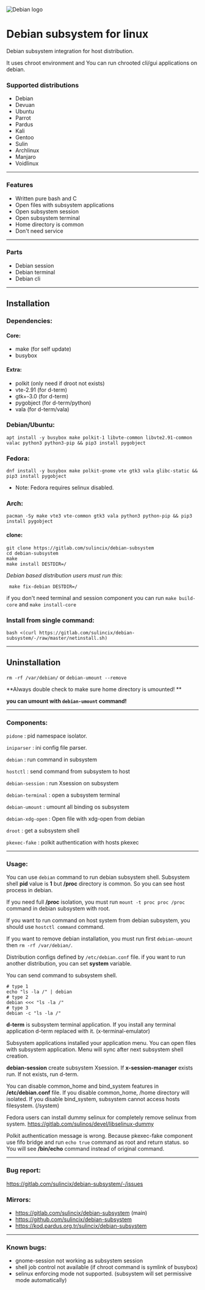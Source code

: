 ![Debian logo](https://gitlab.com/sulincix/debian-subsystem/-/raw/master/core/debian.svg)
# Debian subsystem for linux
Debian subsystem integration for host distribution.

It uses chroot environment and You can run chrooted cli/gui applications on debian.

### Supported distributions
* Debian
* Devuan
* Ubuntu
* Parrot
* Pardus
* Kali
* Gentoo
* Sulin
* Archlinux
* Manjaro
* Voidlinux

***

### Features
* Written pure bash and C
* Open files with subsystem applications
* Open subsystem session
* Open subsystem terminal
* Home directory is common
* Don't need service

***

### Parts
* Debian session
* Debian terminal
* Debian cli

***
## Installation

### Dependencies:

#### Core:
* make (for self update)
* busybox

#### Extra:
* polkit (only need if droot not exists)
* vte-2.91 (for d-term)
* gtk+-3.0 (for d-term)
* pygobject (for d-term/python)
* vala (for d-term/vala)

### Debian/Ubuntu:
```shell
apt install -y busybox make polkit-1 libvte-common libvte2.91-common valac python3 python3-pip && pip3 install pygobject
```

### Fedora:
```shell
dnf install -y busybox make polkit-gnome vte gtk3 vala glibc-static && pip3 install pygobject
```
- Note: Fedora requires selinux disabled.

### Arch:

```shell
pacman -Sy make vte3 vte-common gtk3 vala python3 python-pip && pip3 install pygobject
```

#### clone:

```shell
git clone https://gitlab.com/sulincix/debian-subsystem
cd debian-subsystem
make
make install DESTDIR=/
```
*Debian based distribution users must run this*:

```
 make fix-debian DESTDIR=/
```

if you don't need terminal and session component you can run `make build-core` and `make install-core`


### Install from single command:
`bash <(curl https://gitlab.com/sulincix/debian-subsystem/-/raw/master/netinstall.sh)`

***

## Uninstallation

```rm -rf /var/debian/``` or ```debian-umount --remove```

**Always double check to make sure home directory is umounted! **

**you can umount with `debian-umount` command!**

***


### Components:
`pidone`           : pid namespace isolator.

`iniparser`        : ini config file parser.

`debian`           : run command in subsystem

`hostctl`          : send command from subsystem to host

`debian-session`   : run Xsession on subsystem

`debian-terminal`  : open a subsystem terminal

`debian-umount`    : umount all binding os subsystem

`debian-xdg-open`  : Open file with xdg-open from debian

`droot`            : get a subsystem shell

`pkexec-fake`      : polkit authentication with hosts pkexec

***

### Usage:
You can use `debian` command to run debian subsystem shell. Subsystem shell **pid** value is **1** but **/proc** directory is common. So you can see host process in debian.

If you need full **/proc** isolation, you must run `mount -t proc proc /proc` command in debian subsystem with root.

If you want to run command on host system from debian subsystem, you should use `hostctl command` command.


If you want to remove debian installation, you must run first `debian-umount` then `rm -rf /var/debian/`.

Distribution configs defined by `/etc/debian.conf` file. if you want to run another distribution, you can set **system** variable.

You can send command to subsystem shell. 

```shell
# type 1
echo "ls -la /" | debian
# type 2
debian <<< "ls -la /"
# type 3
debian -c "ls -la /"
```

**d-term** is subsystem terminal application. If you install any terminal application d-term replaced with it. (x-terminal-emulator)

Subsystem applications installed your application menu. You can open files with subsystem application. Menu will sync after next subsystem shell creation.

**debian-session** create subsystem Xsession. If **x-session-manager** exists run. If not exists, run d-term.

You can disable common_home and bind_system features in **/etc/debian.conf** file. If you disable common_home, /home directory will isolated. If you disable bind_system, subsystem cannot access hosts filesystem. (/system)

Fedora users can install dummy selinux for completely remove selinux from system.
https://gitlab.com/sulinos/devel/libselinux-dummy

Polkit authentication message is wrong. Because pkexec-fake component use fifo bridge and run `echo true` command as root and return status. so You will see **/bin/echo** command instead of original command.

***

### Bug report:
https://gitlab.com/sulincix/debian-subsystem/-/issues

### Mirrors:
* https://gitlab.com/sulincix/debian-subsystem (main)
* https://github.com/sulincix/debian-subsystem
* https://kod.pardus.org.tr/sulincix/debian-subsystem

***

### Known bugs:
* gnome-session not working as subsystem session
* shell job control not available (if chroot command is symlink of busybox)
* selinux enforcing mode not supported. (subsystem will set permissive mode automatically)

